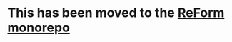 # This has been moved to the [ReForm monorepo](https://github.com/rescriptbr/reform/tree/master/packages/reschema)
